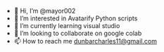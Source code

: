 - 👋 Hi, I’m @mayor002
- 👀 I’m interested in Avatarify Python scripts
- 🌱 I’m currently learning visual studio 
- 💞️ I’m looking to collaborate on google colab
- 📫 How to reach me dunbarcharles11@gmail.com

<!---
mayor002/mayor002 is a ✨ special ✨ repository because its `README.md` (this file) appears on your GitHub profile.
You can click the Preview link to take a look at your changes.
--->
